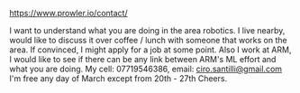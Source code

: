 https://www.prowler.io/contact/

I want to understand what you are doing in the area robotics. I live nearby, would like to discuss it over coffee / lunch with someone that works on the area. If convinced, I might apply for a job at some point. Also I work at ARM, I would like to see if there can be any link between ARM's ML effort and what you are doing. My cell: 07719546386, email: ciro.santilli@gmail.com I'm free any day of March except from 20th - 27th Cheers.
